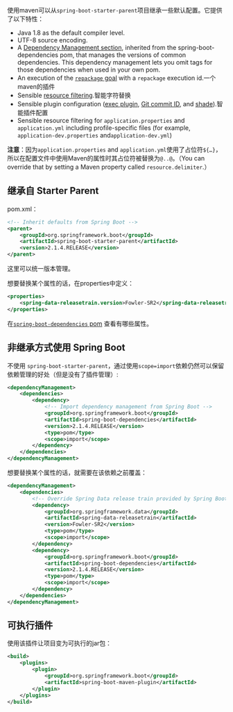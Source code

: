 使用maven可以从`spring-boot-starter-parent`项目继承一些默认配置。它提供了以下特性：

- Java 1.8 as the default compiler level.
- UTF-8 source encoding.
- A [Dependency Management section](https://docs.spring.io/spring-boot/docs/2.1.4.RELEASE/reference/htmlsingle/#using-boot-dependency-management), inherited from the spring-boot-dependencies pom, that manages the versions of common dependencies. This dependency management lets you omit <version> tags for those dependencies when used in your own pom.
- An execution of the [`repackage` goal](https://docs.spring.io/spring-boot/docs/2.1.4.RELEASE/maven-plugin/repackage-mojo.html) with a `repackage` execution id.一个maven的插件
- Sensible [resource filtering](https://maven.apache.org/plugins/maven-resources-plugin/examples/filter.html).智能字符替换
- Sensible plugin configuration ([exec plugin](https://www.mojohaus.org/exec-maven-plugin/), [Git commit ID](https://github.com/ktoso/maven-git-commit-id-plugin), and [shade](https://maven.apache.org/plugins/maven-shade-plugin/)).智能插件配置
- Sensible resource filtering for `application.properties` and `application.yml` including profile-specific files (for example, `application-dev.properties` and`application-dev.yml`)

**注意**：因为`application.properties` and `application.yml`使用了占位符`${…}`，所以在配置文件中使用Maven的属性时其占位符被替换为`@..@`。（You can override that by setting a Maven property called `resource.delimiter`.）

## 继承自 Starter Parent

pom.xml：

```xml
<!-- Inherit defaults from Spring Boot -->
<parent>
	<groupId>org.springframework.boot</groupId>
	<artifactId>spring-boot-starter-parent</artifactId>
	<version>2.1.4.RELEASE</version>
</parent>
```

这里可以统一版本管理。

想要替换某个属性的话，在properties中定义：

```xml
<properties>
	<spring-data-releasetrain.version>Fowler-SR2</spring-data-releasetrain.version>
</properties>
```

 在[`spring-boot-dependencies` pom](https://github.com/spring-projects/spring-boot/tree/v2.1.4.RELEASE/spring-boot-project/spring-boot-dependencies/pom.xml) 查看有哪些属性。

## 非继承方式使用 Spring Boot

不使用 `spring-boot-starter-parent`，通过使用`scope=import`依赖仍然可以保留依赖管理的好处（但是没有了插件管理）:

```xml
<dependencyManagement>
    <dependencies>
		<dependency>
			<!-- Import dependency management from Spring Boot -->
			<groupId>org.springframework.boot</groupId>
			<artifactId>spring-boot-dependencies</artifactId>
			<version>2.1.4.RELEASE</version>
			<type>pom</type>
			<scope>import</scope>
		</dependency>
	</dependencies>
</dependencyManagement>
```

想要替换某个属性的话，就需要在该依赖之前覆盖：

```xml
<dependencyManagement>
	<dependencies>
		<!-- Override Spring Data release train provided by Spring Boot -->
		<dependency>
			<groupId>org.springframework.data</groupId>
			<artifactId>spring-data-releasetrain</artifactId>
			<version>Fowler-SR2</version>
			<type>pom</type>
			<scope>import</scope>
		</dependency>
		<dependency>
			<groupId>org.springframework.boot</groupId>
			<artifactId>spring-boot-dependencies</artifactId>
			<version>2.1.4.RELEASE</version>
			<type>pom</type>
			<scope>import</scope>
		</dependency>
	</dependencies>
</dependencyManagement>
```

## 可执行插件

使用该插件让项目变为可执行的jar包：

```xml
<build>
	<plugins>
		<plugin>
			<groupId>org.springframework.boot</groupId>
			<artifactId>spring-boot-maven-plugin</artifactId>
		</plugin>
	</plugins>
</build>
```

